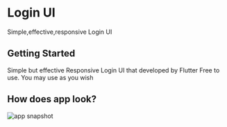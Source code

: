 # Login UI

Simple,effective,responsive Login UI

## Getting Started

Simple but effective Responsive Login UI that developed by Flutter
Free to use. You may use as you wish

## How does app look?

![app snapshot](https://www.linkpicture.com/q/login_ui_snap_2.png)
